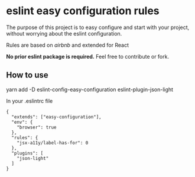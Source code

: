 # eslint easy configuration rules

The purpose of this project is to easy configure and start with your project,
without worrying about the eslint configuration.

Rules are based on *airbnb* and extended for React

**No prior eslint package is required.** Feel free to contribute or fork.


## How to use

yarn add -D eslint-config-easy-configuration eslint-plugin-json-light

In your .eslintrc file
```
{
  "extends": ["easy-configuration"],
  "env": {
    "browser": true
  },
  "rules": {
    "jsx-a11y/label-has-for": 0
  },
  "plugins": [
    "json-light"
  ]
}
```
